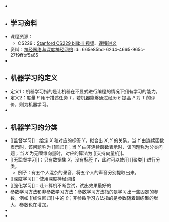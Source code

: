 -
- ## 学习资料
- 课程资源：
	- CS229：[Stanford CS229 bilibili 视频](https://www.bilibili.com/video/BV1JE411w7Ub/)、[课程讲义](https://www.123pan.com/s/plj7Vv-iH223.html)
- 资料：[神经网络与深度神经网络](https://www.123pan.com/s/plj7Vv-tH223.html)
  id:: 665e85bd-62d4-4665-965c-27f9ffbf5a65
-
- ## 机器学习的定义
- 定义1：机器学习指的是让机器在不显式进行编程的情况下拥有学习的能力，
- 定义2：度量 $P$ 用于描述任务 $T$，若机器能够通过经历 $E$ 提高 $P$ 对 $T$ 的评价，则为机器学习。
-
- ## 机器学习的分类
- [[监督学习]]：给定 $X$ 和对应的标签 $Y$，拟合出 $X,Y$ 的关系。当 $Y$ 由连续函数表示时，该问题称为 [[回归]]；当 $Y$ 由非连续函数表示时，该问题称为分类问题；当 $X$ 为无限维向量时，对应的算法为 [[支持向量机]]。
- [[无监督学习]]：只有数据集 $X$，没有标签 $Y$，此时可以使用 [[聚类]] 进行分类。
	- 例子：有五个人混杂的录音，将五个人的声音分别提取出来。
- [[深度学习]]：使用深度神经网络
- [[强化学习]]：让计算机不断尝试，试出效果最好的
- 参数学习方法和非参数学习方法：参数学习方法指的是学习出一些固定的参数，例如 [[线性回归]] 中的 $\theta$；非参数学习方法指的是参数随着训练集的增大，参数也在增加。
-
-